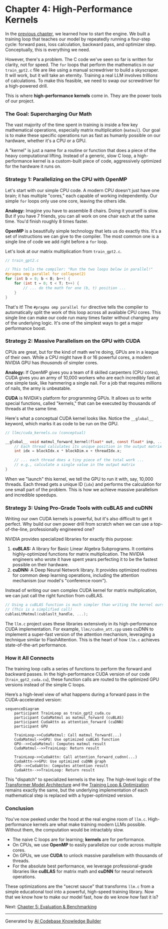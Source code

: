 # Chapter 4: High-Performance Kernels

In the [previous chapter](03_training_loop___optimization_.md), we learned how to start the engine. We built a training loop that teaches our model by repeatedly running a four-step cycle: forward pass, loss calculation, backward pass, and optimizer step. Conceptually, this is everything we need.

However, there's a problem. The C code we've seen so far is written for clarity, not for speed. The `for` loops that perform the mathematics in our `train_gpt2.c` file are like using a manual screwdriver to build a skyscraper. It will work, but it will take an eternity. Training a real LLM involves *trillions* of calculations. To make this feasible, we need to swap our screwdriver for a high-powered drill.

This is where **high-performance kernels** come in. They are the power tools of our project.

### The Goal: Supercharging Our Math

The vast majority of the time spent in training is inside a few key mathematical operations, especially matrix multiplication (`matmul`). Our goal is to make these specific operations run as fast as humanly possible on our hardware, whether it's a CPU or a GPU.

A "kernel" is just a name for a routine or function that does a piece of the heavy computational lifting. Instead of a generic, slow C loop, a high-performance kernel is a custom-built piece of code, aggressively optimized for the hardware it runs on.

### Strategy 1: Parallelizing on the CPU with OpenMP

Let's start with our simple CPU code. A modern CPU doesn't just have one brain; it has multiple "cores," each capable of working independently. Our simple `for` loops only use one core, leaving the others idle.

**Analogy:** Imagine you have to assemble 8 chairs. Doing it yourself is slow. But if you have 7 friends, you can all work on one chair each at the same time. You'd finish roughly 8 times faster.

**OpenMP** is a beautifully simple technology that lets us do exactly this. It's a set of instructions we can give to the compiler. The most common one is a single line of code we add right before a `for` loop.

Let's look at our matrix multiplication from `train_gpt2.c`.

```c
// train_gpt2.c

// This tells the compiler: "Run the two loops below in parallel!"
#pragma omp parallel for collapse(2)
for (int b = 0; b < B; b++) {
    for (int t = 0; t < T; t++) {
        // ... do the math for one (b, t) position ...
    }
}
```

That's it! The `#pragma omp parallel for` directive tells the compiler to automatically split the work of this loop across all available CPU cores. This single line can make our code run many times faster without changing any of the underlying logic. It's one of the simplest ways to get a major performance boost.

### Strategy 2: Massive Parallelism on the GPU with CUDA

CPUs are great, but for the kind of math we're doing, GPUs are in a league of their own. While a CPU might have 8 or 16 powerful cores, a modern NVIDIA GPU has *thousands* of simpler cores.

**Analogy:** If OpenMP gives you a team of 8 skilled carpenters (CPU cores), CUDA gives you an army of 10,000 workers who are each incredibly fast at one simple task, like hammering a single nail. For a job that requires millions of nails, the army is unbeatable.

**CUDA** is NVIDIA's platform for programming GPUs. It allows us to write special functions, called "kernels," that can be executed by thousands of threads at the same time.

Here's what a conceptual CUDA kernel looks like. Notice the `__global__` keyword, which marks it as code to be run on the GPU.

```c
// llmc/cuda_kernels.cu (conceptual)

__global__ void matmul_forward_kernel(float* out, const float* inp, ...) {
    // Each thread calculates its unique position in the output matrix
    int idx = blockIdx.x * blockDim.x + threadIdx.x;

    // ... each thread does a tiny piece of the total work ...
    // e.g., calculate a single value in the output matrix
}
```

When we "launch" this kernel, we tell the GPU to run it with, say, 10,000 threads. Each thread gets a unique ID (`idx`) and performs the calculation for one small part of the problem. This is how we achieve massive parallelism and incredible speedups.

### Strategy 3: Using Pro-Grade Tools with cuBLAS and cuDNN

Writing our own CUDA kernels is powerful, but it's also difficult to get it perfect. Why build our own power drill from scratch when we can use a top-of-the-line, professionally engineered one?

NVIDIA provides specialized libraries for exactly this purpose:
1.  **cuBLAS:** A library for Basic Linear Algebra Subprograms. It contains highly-optimized functions for matrix multiplication. The NVIDIA engineers who wrote it have spent years perfecting it to be the fastest possible on their hardware.
2.  **cuDNN:** A Deep Neural Network library. It provides optimized routines for common deep learning operations, including the attention mechanism (our model's "conference room").

Instead of writing our own complex CUDA kernel for matrix multiplication, we can just call the right function from cuBLAS.

```c
// Using a cuBLAS function is much simpler than writing the kernel ourselves.
// (This is a simplified call)
cublasLtMatmul(cublaslt_handle, ...);
```

The `llm.c` project uses these libraries extensively in its high-performance CUDA implementation. For example, `llmc/cudnn_att.cpp` uses cuDNN to implement a super-fast version of the attention mechanism, leveraging a technique similar to FlashAttention. This is the heart of how `llm.c` achieves state-of-the-art performance.

### How it All Connects

The training loop calls a series of functions to perform the forward and backward passes. In the high-performance CUDA version of our code (`train_gpt2_cuda.cu`), these function calls are routed to the optimized GPU versions instead of the simple C loops.

Here’s a high-level view of what happens during a forward pass in the CUDA-accelerated version:

```mermaid
sequenceDiagram
    participant TrainLoop as train_gpt2_cuda.cu
    participant CudaMatmul as matmul_forward (cuBLAS)
    participant CudaAttn as attention_forward (cuDNN)
    participant GPU

    TrainLoop->>CudaMatmul: Call matmul_forward(...)
    CudaMatmul->>GPU: Use optimized cuBLAS function
    GPU-->>CudaMatmul: Computes matmul result
    CudaMatmul-->>TrainLoop: Return result

    TrainLoop->>CudaAttn: Call attention_forward_cudnn(...)
    CudaAttn->>GPU: Use optimized cuDNN graph
    GPU-->>CudaAttn: Computes attention result
    CudaAttn-->>TrainLoop: Return result
```

This "dispatch" to specialized kernels is the key. The high-level logic of the [Transformer Model Architecture](02_transformer_model_architecture_.md) and the [Training Loop & Optimization](03_training_loop___optimization_.md) remains exactly the same, but the underlying implementation of each mathematical step is replaced with a hyper-optimized version.

### Conclusion

You've now peeked under the hood at the real engine room of `llm.c`. High-performance kernels are what make training modern LLMs possible. Without them, the computation would be intractably slow.

-   The naive C loops are for learning; **kernels** are for performance.
-   On CPUs, we use **OpenMP** to easily parallelize our code across multiple cores.
-   On GPUs, we use **CUDA** to unlock massive parallelism with thousands of threads.
-   For the absolute best performance, we leverage professional-grade libraries like **cuBLAS** for matrix math and **cuDNN** for neural network operations.

These optimizations are the "secret sauce" that transforms `llm.c` from a simple educational tool into a powerful, high-speed training library. Now that we know how to make our model fast, how do we know *how* fast it is?

Next: [Chapter 5: Evaluation & Benchmarking](05_evaluation___benchmarking_.md)

---

Generated by [AI Codebase Knowledge Builder](https://github.com/The-Pocket/Tutorial-Codebase-Knowledge)